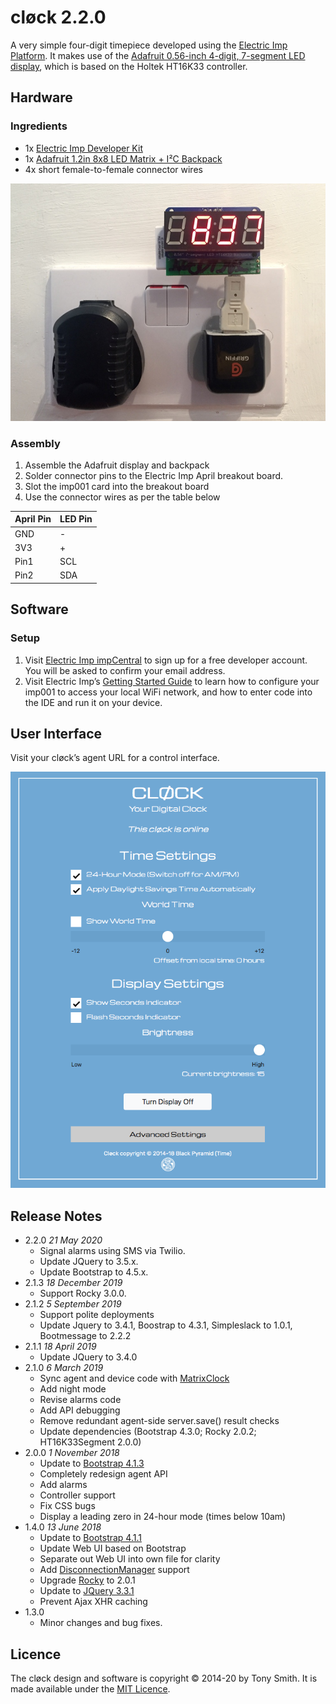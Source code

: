 # cløck 2.2.0 #

A very simple four-digit timepiece developed using the [Electric Imp Platform](https://electricimp.com). It makes use of the [Adafruit 0.56-inch 4-digit, 7-segment LED display](http://www.adafruit.com/products/878), which is based on the Holtek HT16K33 controller.

## Hardware ##

### Ingredients ###

- 1x [Electric Imp Developer Kit](https://developer.electricimp.com/gettingstarted/devkits)
- 1x [Adafruit 1.2in 8x8 LED Matrix + I&sup2;C Backpack](https://www.adafruit.com/products/1856)
- 4x short female-to-female connector wires

![cløck](images/pic01.jpg)

### Assembly ###

1. Assemble the Adafruit display and backpack
1. Solder connector pins to the Electric Imp April breakout board.
1. Slot the imp001 card into the breakout board
1. Use the connector wires as per the table below

| April Pin | LED Pin |
| --- | --- |
| GND | - |
| 3V3 | + |
| Pin1 | SCL |
| Pin2 | SDA |

## Software ##

### Setup ###

1. Visit [Electric Imp impCentral](https://impcentral.electricimp.com/login/) to sign up for a free developer account. You will be asked to confirm your email address.
2. Visit Electric Imp’s [Getting Started Guide](https://developer.electricimp.com/gettingstarted/blinkup) to learn how to configure your imp001 to access your local WiFi network, and how to enter code into the IDE and run it on your device.

## User Interface ##

Visit your cløck’s agent URL for a control interface.

![cløck UI](images/grab01.png)

## Release Notes ##

- 2.2.0 *21 May 2020*
    - Signal alarms using SMS via Twilio.
    - Update JQuery to 3.5.x.
    - Update Bootstrap to 4.5.x.
- 2.1.3 *18 December 2019*
    - Support Rocky 3.0.0.
- 2.1.2 *5 September 2019*
    - Support polite deployments
    - Update Jquery to 3.4.1, Boostrap to 4.3.1, Simpleslack to 1.0.1, Bootmessage to 2.2.2
- 2.1.1 *18 April 2019*
    - Update JQuery to 3.4.0
- 2.1.0 *6 March 2019*
    - Sync agent and device code with [MatrixClock](https://github.com/smittytone/MatrixClock)
    - Add night mode
    - Revise alarms code
    - Add API debugging
    - Remove redundant agent-side server.save() result checks
    - Update dependencies (Bootstrap 4.3.0; Rocky 2.0.2; HT16K33Segment 2.0.0)
- 2.0.0 *1 November 2018*
    - Update to [Bootstrap 4.1.3](https://getbootstrap.com/)
    - Completely redesign agent API
    - Add alarms
    - Controller support
    - Fix CSS bugs
    - Display a leading zero in 24-hour mode (times below 10am)
- 1.4.0 *13 June 2018*
    - Update to [Bootstrap 4.1.1](https://getbootstrap.com/)
    - Update Web UI based on Bootstrap
    - Separate out Web UI into own file for clarity
    - Add [DisconnectionManager](https://github.com/smittytone/generic/blob/master/disconnect.nut) support
    - Upgrade [Rocky](https://developer.electricimp.com/libraries/utilities/rocky) to 2.0.1
    - Update to [JQuery 3.3.1](https://jquery.com)
    - Prevent Ajax XHR caching
- 1.3.0
    - Minor changes and bug fixes.

## Licence ##

The cløck design and software is copyright &copy; 2014-20 by Tony Smith. It is made available under the [MIT Licence](./LICENSE).
